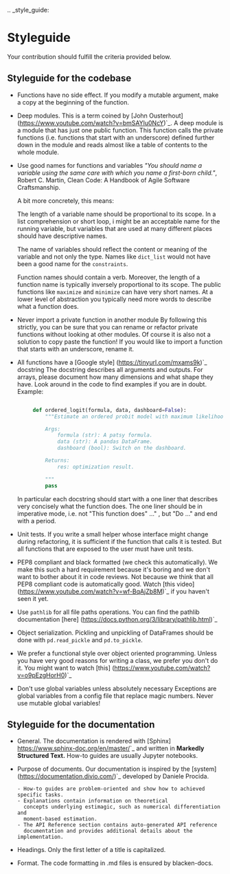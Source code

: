 
.. _style_guide:

# Styleguide

Your contribution should fulfill the criteria provided below.

## Styleguide for the codebase

- Functions have no side effect.
    If you modify a mutable argument, make a copy at the beginning of the function.
- Deep modules.
    This is a term coined by
    [John Ousterhout] (https://www.youtube.com/watch?v=bmSAYlu0NcY)`_. A deep module
    is a module that has just one public function. This function calls the private
    functions (i.e. functions that start with an underscore) defined further down
    in the module and reads almost like a table of contents to the whole module.
- Use good names for functions and variables
    *"You should name a variable using the same care with which you name a first-born
    child."*, Robert C. Martin, Clean Code: A Handbook of Agile Software Craftsmanship.

    A bit more concretely, this means:

    The length of a variable name should be proportional to its scope.
    In a list comprehension or short loop, i might be an acceptable name for
    the running variable, but variables that are used at many different
    places should have descriptive names.

    The name of variables should reflect the content or meaning of the
    variable and not only the type. Names like ``dict_list`` would not
    have been a good name for the ``constraints``.

    Function names should contain a verb. Moreover, the length of a
    function name is typically inversely proportional to its scope. The public
    functions like ``maximize`` and ``minimize`` can have very short names.
    At a lower level of abstraction you typically need more words to describe
    what a function does.
- Never import a private function in another module
    By following this strictly, you can be sure that you can rename or refactor
    private functions without looking at other modules. Of course it is also not
    a solution to copy paste the function! If you would like to import a function
    that starts with an underscore, rename it.
- All functions have a [Google style] (https://tinyurl.com/mxams9k)`_ docstring
    The docstring describes all arguments and outputs. For arrays, please document
    how many dimensions and what shape they have. Look around in the code to find
    examples if you are in doubt. Example:

   ```python

        def ordered_logit(formula, data, dashboard=False):
            """Estimate an ordered probit model with maximum likelihood.

            Args:
                formula (str): A patsy formula.
                data (str): A pandas DataFrame.
                dashboard (bool): Switch on the dashboard.

            Returns:
                res: optimization result.

            """
            pass
    ```
    In particular each docstring should start with a one liner that describes
    very concisely what the function does. The one liner should be in
    imperative mode, i.e. not "This function does" ..." , but "Do ..."
    and end with a period.

- Unit tests.
    If you write a small helper whose interface might change during refactoring,
    it is sufficient if the function that calls it is tested.
    But all functions that are exposed to the user must have unit tests.
- PEP8 compliant and black formatted (we check this automatically).
    We make this such a hard requirement because it's boring and we don't
    want to bother about it in code reviews. Not because we think that all
    PEP8 compliant code is automatically good.
    Watch [this video] (https://www.youtube.com/watch?v=wf-BqAjZb8M)`_
    if you haven't seen it yet.
- Use ``pathlib`` for all file paths operations.
    You can find the pathlib documentation
    [here] (https://docs.python.org/3/library/pathlib.html)`_
- Object serialization.
    Pickling and unpickling of DataFrames should be done with ``pd.read_pickle``
    and ``pd.to_pickle``.
- We prefer a functional style over object oriented programming.
    Unless you have very good reasons for writing a class, we prefer you don't do
    it. You might want to watch [this] (https://www.youtube.com/watch?v=o9pEzgHorH0)`_
- Don't use global variables unless absolutely necessary
    Exceptions are global variables from a config file that replace magic numbers.
    Never use mutable global variables!

## Styleguide for the documentation

- General.
    The documentation is rendered with [Sphinx] <https://www.sphinx-doc.org/en/master/>`_
    and  written in **Markedly Structured Text.** How-to guides are usually Jupyter notebooks.

- Purpose of documents.
    Our documentation is inspired by the [system] (https://documentation.divio.com/)`_
    developed by Daniele Procida.

      - How-to guides are problem-oriented and show how to achieved specific tasks.
      - Explanations contain information on theoretical
        concepts underlying estimagic, such as numerical differentiation and
        moment-based estimation.
      - The API Reference section contains auto-generated API reference
        documentation and provides additional details about the implementation.

- Headings.
    Only the first letter of a title is capitalized.

- Format.
    The code formatting in .md files is ensured by blacken-docs.
